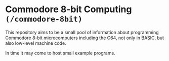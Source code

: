 # Commodore 8-bit Computing `(/commodore-8bit)`

This repository aims to be a small pool of information about programming Commodore 8-bit microcomputers including the C64, not only in BASIC, but also low-level machine code.

In time it may come to host small example programs.
